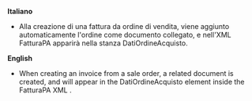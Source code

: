 **Italiano**

- Alla creazione di una fattura da ordine di vendita, viene
  aggiunto automaticamente l'ordine come documento collegato,
  e nell'XML FatturaPA apparirà nella stanza DatiOrdineAcquisto.

**English**

- When creating an invoice from a sale order, a related
  document is created, and will appear in the
  DatiOrdineAcquisto element inside the FatturaPA XML .
